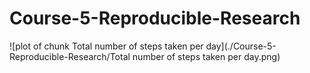 # Course-5-Reproducible-Research

![plot of chunk Total number of steps taken per day](./Course-5-Reproducible-Research/Total number of steps taken per day.png)



